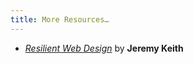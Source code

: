 ```yaml
---
title: More Resources…
---
```


- [*Resilient Web Design*](https://resilientwebdesign.com/) by **Jeremy Keith**
